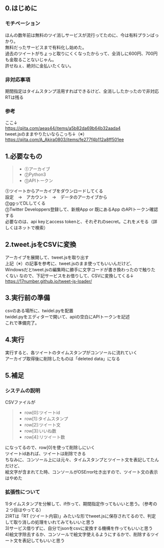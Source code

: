 ## 0.はじめに
### モチベーション
ほんの数年前は無料のツイ消しサービスが流行ってたのに、今は有料プランばっかり。  
無料だったサービスまで有料化し始めた。  
過去のツイートがちょっと取りにくくなったからって、全消しに600円、700円も金取ることないじゃん。  
許せねぇ、絶対に金払いたくない。

### 非対応事項
期間指定はタイムスタンプ活用すればできるけど、全消ししたかったので非対応  
RTは残る
### 参考
ここ↓  
https://qiita.com/aeas44/items/a5b82da69b64b32aada4  
tweet.jsのままやりたいならこっち↓（※）  
https://qiita.com/A_Akira0803/items/fe277f4b112a8ff501ee

## 1.必要なもの
> - ⓵アーカイブ
> - ⓶Python3
> - ⓷APIトークン

⓵ツイートからアーカイブをダウンロードしてくる    
設定　→　アカウント　→　データのアーカイブから  
⓶ggってDLしてくる  
⓷Twitter Developpers登録して、新規App or 既にあるApp のAPIトークン確認する  
必要なのは、api keyとaccess tokenと、それぞれのsecret。これをメモる（詳しくはネットで検索）

## 2.tweet.jsをCSVに変換
アーカイブを展開して、tweet.jsを取り出す  
上記（※）の記事を参考に、tweet.jsのまま使ってもいいんだけど、  
Windowsだとtweet.jsの編集時に勝手に文字コードが書き換わったので触りたくない 
なので、下記サービスをお借りして、CSVに変換してくる↓  
https://17number.github.io/tweet-js-loader/

## 3.実行前の準備
csvのある場所に、twidel.pyを配置  
twidel.pyをエディターで開いて、apiの空白にAPIトークンを記述  
これで準備完了。  

## 4.実行
実行すると、各ツイートのタイムスタンプがコンソールに流れていく   
アーカイブ取得後に削除したものは「deleted data」になる  

## 5.補足

### システムの説明
CSVファイルが
> - row[0]:ツイートid
> - row[1]:タイムスタンプ
> - row[2]:ツイート文
> - row[3]:いいね数
> - row[4]:リツイート数  

になってるので、row[0]を使って削除しにいく  
ツイートidあれば、ツイートは削除できる  
ちなみに、コンソール上には元々、タイムスタンプとツイート文を表記してたんだけど、  
絵文字が含まれてた時、コンソールがOSError吐き出すので、ツイート文の表示はやめた  

### 拡張性について
1)タイムスタンプを分解して、if作って、期間指定作ってもいいと思う。（参考の２つ目はやってる）  
2)RTは「RT (ツイート内容)」みたいな形でtweet.jsに保存されてるので、判定して取り消しの処理をいれてみてもいいと思う  
3)サービス借りずに、自分でjsonをcsvに変換する機構を作ってもいいと思う  
4)絵文字除去するか、コンソールで絵文字使えるようにするかで、削除するツイート文を表記してもいいと思う 




